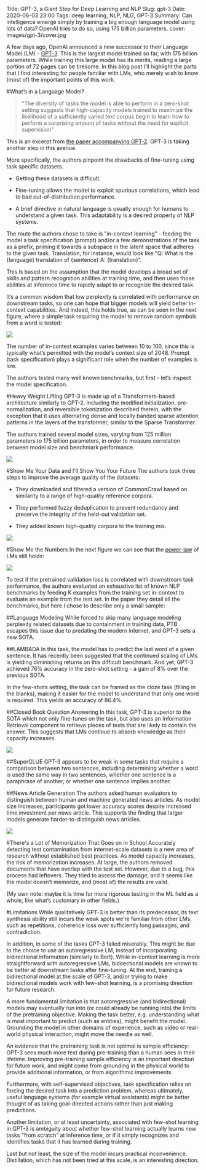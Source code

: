 Title: GPT-3, a Giant Step for Deep Learning and NLP
Slug: gpt-3
Date: 2020-06-03 23:00
Tags: deep learning, NLP, NLG, GPT-3
Summary: Can intelligence emerge simply by training a big enough language model using lots of data? OpenAI tries to do so, using 175 billion parameters.
cover: images/gpt-3/cover.jpg

A few days ago, OpenAI announced a new successor to their Language Model (LM) - [GPT-3](https://arxiv.org/abs/2005.14165). This is the largest model trained so far, with 175 billion parameters. While training this large model has its merits, reading a large portion of 72 pages can be tiresome. In this blog post I’ll highlight the parts that I find interesting for people familiar with LMs, who merely wish to know (most of) the important points of this work.


#What’s in a Language Model?
> "The diversity of tasks the model is able to perform in a zero-shot setting suggests that high-capacity models trained to maximize the likelihood of a sufficiently varied text corpus begin to learn how to perform a surprising amount of tasks without the need for explicit supervision"

This is an excerpt from [the paper accompanying GPT-2](https://cdn.openai.com/better-language-models/language_models_are_unsupervised_multitask_learners.pdf). GPT-3 is taking another step in this avenue.

More specifically, the authors pinpoint the drawbacks of fine-tuning using task specific datasets.

* Getting these datasets is difficult.

* Fine-tuning allows the model to exploit spurious correlations, which lead to bad out-of-distribution performance.

* A brief directive in natural language is usually enough for humans to understand a given task. This adaptability is a desired property of NLP systems.

The route the authors chose to take is "in-context learning” - feeding the model a task specification (prompt) and/or a few demonstrations of the task as a prefix, priming it towards a subspace in the latent space that adheres to the given task. Translation, for instance, would look like "Q: What is the {language} translation of {sentence} A: {translation}”.

This is based on the assumption that the model develops a broad set of skills and pattern recognition abilities at training time, and then uses those abilities at inference time to rapidly adapt to or recognize the desired task.

It’s a common wisdom that low perplexity is correlated with performance on downstream tasks, so one can hope that bigger models will yield better in-context capabilities. And indeed, this holds true, as can be seen in the next figure, where a simple task requiring the model to remove random symbols from a word is tested:

![](images//gpt-3/in-context-prompt.png)

The number of in-context examples varies between 10 to 100, since this is typically what’s permitted with the model’s context size of 2048. Prompt (task specification) plays a significant role when the number of examples is low.

The authors tested many well known benchmarks, but first - let’s inspect the model specification.


#Heavy Weight Lifting
GPT-3 is made up of a Transformers-based architecture similarly to GPT-2, including the modified initialization, pre-normalization, and reversible tokenization described therein, with the exception that it uses alternating dense and locally banded sparse attention patterns in the layers of the transformer, similar to the Sparse Transformer.

The authors trained several model sizes, varying from 125 million parameters to 175 billion parameters, in order to measure correlation between model size and benchmark performance.

![](images/gpt-3/model-sizes.png)


#Show Me Your Data and I'll Show You Your Future
The authors took three steps to improve the average quality of the datasets:

* They downloaded and filtered a version of CommonCrawl based on similarity to a range of high-quality reference corpora.

* They performed fuzzy deduplication to prevent redundancy and preserve the integrity of the held-out validation set.

* They added known high-quality corpora to the training mix.

![](images/gpt-3/dataset.png)


#Show Me the Numbers
In the next figure we can see that the [power-law](https://arxiv.org/abs/2001.08361) of LMs still holds:

![](images/gpt-3/power-law.png)

To test if the pretrained validation loss is correlated with downstream task performance, the authors evaluated an exhaustive list of known NLP benchmarks by feeding K examples from the training set in-context to evaluate an example from the test set. In the paper they detail all the benchmarks, but here I chose to describe only a small sample:

##Language Modeling
While forced to skip many language modeling perplexity related datasets due to containment in training data, PTB escapes this issue due to predating the modern internet, and GPT-3 sets a new SOTA.

##LAMBADA
In this task, the model has to predict the last word of a given sentence. It has recently been suggested that the continued scaling of LMs is yielding diminishing returns on this difficult benchmark. And yet, GPT-3 achieved 76% accuracy in the zero-shot setting - a gain of 8% over the previous SOTA.

In the few-shots setting, the task can be framed as the cloze task (filling in the blanks), making it easier for the model to understand that only one word is required. This yields an accuracy of 86.4%.

##Closed Book Question Answering
In this task, GPT-3 is superior to the SOTA which not only fine-tunes on the task, but also uses an Information Retrieval component to retrieve pieces of texts that are likely to contain the answer. This suggests that LMs continue to absorb knowledge as their capacity increases.

![](images/gpt-3/closed-book-question-answering.png)

##SuperGLUE
GPT-3 appears to be weak in some tasks that require a comparison between two sentences, including determining whether a word is used the same way in two sentences, whether one sentence is a paraphrase of another, or whether one sentence implies another.

##News Article Generation
The authors asked human evaluators to distinguish between human and machine generated news articles. As model size increases, participants got lower accuracy scores despite increased time investment per news article. This supports the finding that larger models generate harder-to-distinguish news articles.

![](images/gpt-3/generated-news.png)


#There's a Lot of Memorization That Goes on in School
Accurately detecting test contamination from internet-scale datasets is a new area of research without established best practices. As model capacity increases, the risk of memorization increases. At large, the authors removed documents that have overlap with the test set. However, due to a bug, this process had leftovers. They tried to assess the damage, and it seems like the model doesn’t memorize, and (most of) the results are valid.

(My own note: maybe it is time for more rigorous testing in the ML field as a whole, like what’s customary in other fields.)


#Limitations
While qualitatively GPT-3 is better than its predecessor, its text synthesis ability still incurs the weak spots we’re familiar from other LMs, such as repetitions, coherence loss over sufficiently long passages, and contradiction.

In addition, in some of the tasks GPT-3 failed miserably. This might be due to the choice to use an autoregressive LM, instead of incorporating bidirectional information (similarly to Bert). While in-context learning is more straightforward with autoregressive LMs, bidirectional models are known to be better at downstream tasks after fine-tuning. At the end, training a bidirectional model at the scale of GPT-3, and/or trying to make bidirectional models work with few-shot learning, is a promising direction for future research.

A more fundamental limitation is that autoregressive (and bidirectional) models may eventually run into (or could already be running into) the limits of the pretraining objective. Making the task better, e.g. understanding what is most important to predict (such as entities), might benefit the model. Grounding the model in other domains of experience, such as video or real-world physical interaction, might move the needle as well.

An evidence that the pretraining task is not optimal is sample efficiency: GPT-3 sees much more text during pre-training than a human sees in their lifetime. Improving pre-training sample efficiency is an important direction for future work, and might come from grounding in the physical world to provide additional information, or from algorithmic improvements.

Furthermore, with self-supervised objectives, task specification relies on forcing the desired task into a prediction problem, whereas ultimately, useful language systems (for example virtual assistants) might be better thought of as taking goal-directed actions rather than just making predictions.

Another limitation, or at least uncertainty, associated with few-shot learning in GPT-3 is ambiguity about whether few-shot learning actually learns new tasks "from scratch” at inference time, or if it simply recognizes and identifies tasks that it has learned during training.

Last but not least, the size of the model incurs practical inconvenience. Distillation, which has not been tried at this scale, is an interesting direction.
